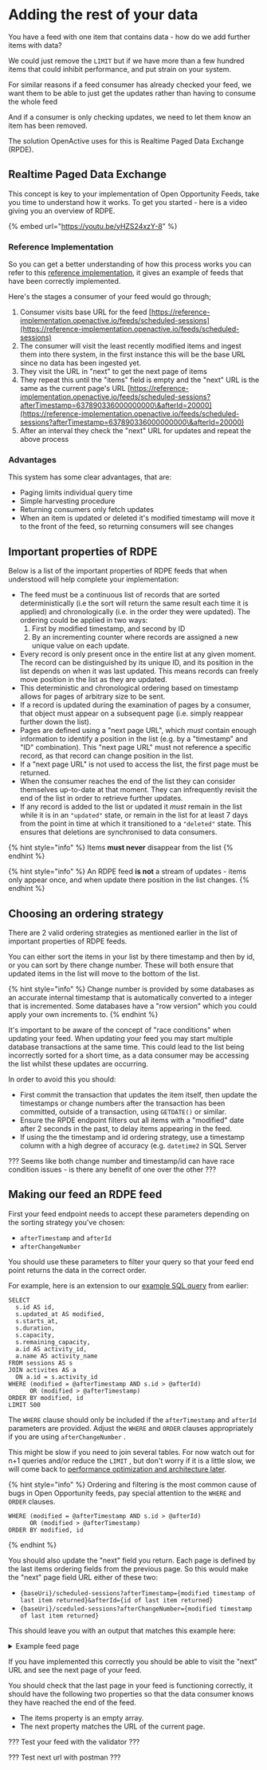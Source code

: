 # Adding the rest of your data

You have a feed with one item that contains data - how do we add further items with data?

We could just remove the `LIMIT` but if we have more than a few hundred items that could inhibit performance, and put strain on your system.

For similar reasons if a feed consumer has already checked your feed, we want them to be able to just get the updates rather than having to consume the whole feed

And if a consumer is only checking updates, we need to let them know an item has been removed.

The solution OpenActive uses for this is Realtime Paged Data Exchange (RPDE).

## Realtime Paged Data Exchange

This concept is key to your implementation of Open Opportunity Feeds, take you time to understand how it works. To get you started - here is a video giving you an overview of RDPE.

{% embed url="https://youtu.be/yHZS24xzY-8" %}

### Reference Implementation&#x20;

So you can get a better understanding of how this process works you can refer to this [reference implementation](https://reference-implementation.openactive.io/OpenActive), it gives an example of feeds that have been correctly implemented.

Here's the stages a consumer of your feed would go through;&#x20;

1. Consumer visits base URL for the feed [https://reference-implementation.openactive.io/feeds/scheduled-sessions](https://reference-implementation.openactive.io/feeds/scheduled-sessions)
2. The consumer will visit the least recently modified items and ingest them into there system, in the first instance this will be the base URL since no data has been ingested yet.
3. They visit the URL in "next" to get the next page of items
4. They repeat this until the "items" field is empty and the "next" URL is the same as the current page's URL [https://reference-implementation.openactive.io/feeds/scheduled-sessions?afterTimestamp=637890336000000000\&afterId=20000](https://reference-implementation.openactive.io/feeds/scheduled-sessions?afterTimestamp=637890336000000000\&afterId=20000)
5. After an interval they check the "next" URL for updates and repeat the above process

### Advantages

This system has some clear advantages, that are:

* Paging limits individual query time
* Simple harvesting procedure
* Returning consumers only fetch updates
* When an item is updated or deleted it's modified timestamp will move it to the front of the feed, so returning consumers will see changes

## Important properties of RDPE

Below is a list of the important properties of RDPE feeds that when understood will help complete your implementation: &#x20;

* The feed must be a continuous list of records that are sorted deterministically (i.e the sort will return the same result each time it is applied) and chronologically (i.e. in the order they were updated). The ordering could be applied in two ways:
  1. First by modified timestamp, and second by ID&#x20;
  2. By an incrementing counter where records are assigned a new unique value on each update.
* Every record is only present once in the entire list at any given moment. The record can be distinguished by its unique ID, and its position in the list depends on when it was last updated. This means records can freely move position in the list as they are updated.
* This deterministic and chronological ordering based on timestamp allows for pages of arbitrary size to be sent.&#x20;
* If a record is updated during the examination of pages by a consumer, that object must appear on a subsequent page (i.e. simply reappear further down the list).
* Pages are defined using a "next page URL", which _must_ contain enough information to identify a position in the list (e.g. by a "timestamp" and "ID" combination). This "next page URL" must not reference a specific record, as that record can change position in the list.
* If a "next page URL" is not used to access the list, the first page must be returned.
* When the consumer reaches the end of the list they can consider themselves up-to-date at that moment. They can infrequently revisit the end of the list in order to retrieve further updates.
* If any record is added to the list or updated it _must_ remain in the list while it is in an `"updated"` state, or remain in the list for at least 7 days from the point in time at which it transitioned to a `"deleted"` state. This ensures that deletions are synchronised to data consumers.

{% hint style="info" %}
Items **must never** disappear from the list
{% endhint %}

{% hint style="info" %}
An RDPE feed **is not** a stream of updates - items only appear once, and when update there position in the list changes.
{% endhint %}

## Choosing an ordering strategy

There are 2 valid ordering strategies as mentioned earlier in the list of important properties of RDPE feeds.

You can either sort the items in your list by there timestamp and then by id, or you can sort by there change number. These will both ensure that updated items in the list will move to the bottom of the list.&#x20;

{% hint style="info" %}
Change number is provided by some databases as an accurate internal timestamp that is automatically converted to a integer that is incremented. Some databases have a "row version" which you could apply your own increments to.&#x20;
{% endhint %}

It's important to be aware of the concept of "race conditions" when updating your feed. When updating your feed you may start multiple database transactions at the same time. This could lead to the list being incorrectly sorted for a short time, as a data consumer may be accessing the list whilst these updates are occurring.&#x20;

In order to avoid this you should:

* First commit the transaction that updates the item itself, then update the timestamps or change numbers after the transaction has been committed, outside of a transaction, using `GETDATE()` or similar.
* Ensure the RPDE endpoint filters out all items with a "modified" date after 2 seconds in the past, to delay items appearing in the feed.
* If using the the timestamp and id ordering strategy, use a timestamp column with a high degree of accuracy (e.g. `datetime2` in SQL Server

??? Seems like both change number and timestamp/id can have race condition issues - is there any benefit of one over the other ???

## Making our feed an RDPE feed

First your feed endpoint needs to accept these parameters depending on the sorting strategy you've chosen:

* `afterTimestamp` and `afterId`&#x20;
* `afterChangeNumber`&#x20;

You should use these parameters to filter your query so that your feed end point returns the data in the correct order.

For example, here is an extension to our [example SQL query](adding-data.md#example-query-for-building-items) from earlier:

```
SELECT
  s.id AS id,
  s.updated_at AS modified,
  s.starts_at,
  s.duration,
  s.capacity,
  s.remaining_capacity,
  a.id AS activity_id,
  a.name AS activity_name
FROM sessions AS s
JOIN activites AS a 
  ON a.id = s.activity_id
WHERE (modified = @afterTimestamp AND s.id > @afterId)
      OR (modified > @afterTimestamp)
ORDER BY modified, id
LIMIT 500
```

The `WHERE` clause should only be included if the `afterTimestamp` and `afterId` parameters are provided. Adjust the `WHERE` and `ORDER` clauses appropriately if you are using `afterChangeNumber` .

This might be slow if you need to join several tables. For now watch out for n+1 queries and/or reduce the `LIMIT` , but don't worry if it is a little slow, we will come back to [performance optimization and architecture later](efficient-database-queries.md).

{% hint style="info" %}
Ordering and filtering is the most common cause of bugs in Open Opportunity feeds, pay special attention to the `WHERE` and `ORDER` clauses.

```
WHERE (modified = @afterTimestamp AND s.id > @afterId)
      OR (modified > @afterTimestamp)
ORDER BY modified, id
```
{% endhint %}

You should also update the "next" field you return. Each page is defined by the last items ordering fields from the previous page. So this would make the "next" page field URL either of these two:

* `{baseUri}/scheduled-sessions?afterTimestamp={modified timestamp of last item returned}&afterId={id of last item returned}`&#x20;
* &#x20;`{baseUri}/sceduled-sessions?afterChangeNumber={modified timestamp of last item returned}`

This should leave you with an output that matches this example here:

<details>

<summary>Example feed page</summary>

```
{
  "next": "{baseUri}/scheduled-sessions?afterTimestamp=637890336000000000&afterId=500",
  "items": [
    {
      "state": "updated",
      "kind": "ScheduledSession",
      "id": 1,
      "modified": 637890336000000000,
      "data": {
        "@context": "https://openactive.io/",
        "@type": "ScheduledSession",
        "@id": "https://reference-implementation.openactive.io/api/identifiers/scheduled-sessions/1/events/1",
        "startDate": "2022-06-02T13:56:24+00:00",
        "endDate": "2022-06-02T19:48:24+00:00",
        "superEvent": "https://reference-implementation.openactive.io/api/identifiers/session-series/1",
        "duration": "PT5H52M",
        "maximumAttendeeCapacity": 27,
        "remainingAttendeeCapacity": 27
      }
    }, 
    {...}
  ],
  "licence": "https://creativecommons.org/licenses/by/4.0/" 
}
    
```

</details>

If you have implemented this correctly you should be able to visit the "next" URL and see the next page of your feed.

You should check that the last page in your feed is functioning correctly, it should have the following two properties so that the data consumer knows they have reached the end of the feed.

* The items property is an empty array.
* The next property matches the URL of the current page.

??? Test your feed with the validator ???

??? Test next url with postman ???
